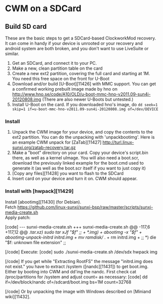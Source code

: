 # CWM on a SDCard
## Build SD card
These are the basic steps to get a SDCard-based ClockworkMod recovery. It can come in handy if your device is unrooted or your recovery and android system are both broken, and you don't want to use LiveSuite or similar. 
  1. Get an SDCard, and connect it to your PC.
  2. Make a new, clean partition table on the card
  3. Create a new ext2 partition, covering the full card and starting at 1M. You need this free space on the front for U-Boot
  4. Download and/or build [U-Boot][11426] with MMC support. You can get a confirmed working prebuilt image made by hno on <http://www.hno.se/code/A10/OLD/u-boot-mmc-hno-v2011.09-sun4i-20120808.img> (There are also newer U-Boots but untested.)
  5. Install U-Boot on the card. If you downloaded hno's image, do `dd seek=1 skip=1 if=u-boot-mmc-hno-v2011.09-sun4i-20120808.img of=/dev/DEVICE`

### Install
  1. Unpack the CWM image for your device, and copy the contents to the ext2 partition. You can do the unpacking with 'unpackbootimg'. Here is an example CWM unpack for [ZaTab][11427] <http://turl.linux-sunxi.org/zatab-recovery.tar.gz>
  2. Make a "boot" directory on your card. Copy your device's script.bin there, as well as a kernel uImage. You will also need a boot.scr, download the previously linked example for the boot.cmd used to generate it (as well as the boot.scr itself if you want to just copy it)
  3. [Copy any files][11428] you want to flash to the SDCard
  4. Insert card on your device and turn it on. CWM should appear.

### Install with [hwpack][11429]
Install [abootimg][11430] (for Debian).  
Fetch <https://github.com/linux-sunxi/sunxi-bsp/raw/master/scripts/sunxi-media-create.sh>  
Apply patch:  

[code] 
    --- sunxi-media-create.sh
    +++ sunxi-media-create.sh
    @@ -117,6 +117,12 @@
     	*.tar.xz)
     		sudo tar xJf "$f"
     		;;
    +	*.img)
    +		abootimg -x "$f"
    +		abootimg-unpack-initrd initrd.img
    +		mv ramdisk/* .
    +		rm initrd.img
    +		;;
     	*)
     		die "$f: unknown file extension"
     		;;
    
[/code]
Execute: 
[code] 
    sudo ./sunxi-media-create.sh /dev/sdx hwpack img
    
[/code]
If you get while "Extracting RootFS" the message "initrd.img does not exist." you have to extract /system ([nandc][11431]) to get boot.img.  
Either by booting into CWM and dd'ing the nandc. First check cat /proc/partitions for /system and adjust count= as necessary: 
[code] 
    dd if=/dev/block/nandc of=/sdcard/boot.img bs=1M count=32768
    
[/code]
Or by unpacking the image with Windows described on [Miniand wiki][11432].
